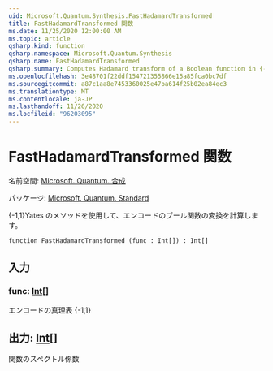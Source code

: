 ```yaml
---
uid: Microsoft.Quantum.Synthesis.FastHadamardTransformed
title: FastHadamardTransformed 関数
ms.date: 11/25/2020 12:00:00 AM
ms.topic: article
qsharp.kind: function
qsharp.namespace: Microsoft.Quantum.Synthesis
qsharp.name: FastHadamardTransformed
qsharp.summary: Computes Hadamard transform of a Boolean function in {-1,1} encoding using Yates's method
ms.openlocfilehash: 3e48701f22ddf154721355866e15a85fca0bc7df
ms.sourcegitcommit: a87c1aa8e7453360025e47ba614f25b02ea84ec3
ms.translationtype: MT
ms.contentlocale: ja-JP
ms.lasthandoff: 11/26/2020
ms.locfileid: "96203095"
---
```

# <a name="fasthadamardtransformed-function"></a>FastHadamardTransformed 関数

名前空間: [Microsoft. Quantum. 合成](xref:Microsoft.Quantum.Synthesis)

パッケージ: [Microsoft. Quantum. Standard](https://nuget.org/packages/Microsoft.Quantum.Standard)


{-1,1}Yates のメソッドを使用して、エンコードのブール関数の変換を計算します。

```qsharp
function FastHadamardTransformed (func : Int[]) : Int[]
```


## <a name="input"></a>入力

### <a name="func--int"></a>func: [Int](xref:microsoft.quantum.lang-ref.int)[]

エンコードの真理表 {-1,1}



## <a name="output--int"></a>出力: [Int](xref:microsoft.quantum.lang-ref.int)[]

関数のスペクトル係数